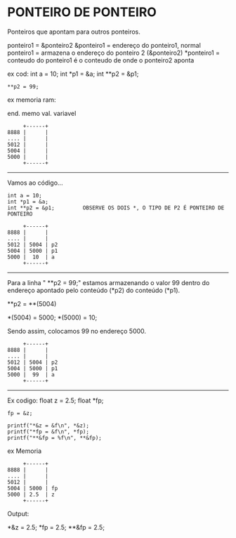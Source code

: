 # PONTEIRO DE PONTEIRO
Ponteiros que apontam para outros ponteiros.

ponteiro1 = &ponteiro2
&ponteiro1 = endereço do ponteiro1, normal
ponteiro1 = armazena o endereço do ponteiro 2 (&ponteiro2)
*ponteiro1 = conteudo do ponteiro1 é o conteudo de onde o ponteiro2 aponta

ex cod:
    int a = 10;
    int *p1 = &a;
    int **p2 = &p1;
    
    **p2 = 99;

ex memoria ram:

end. memo  val.   variavel

         +------+
    8888 |      |
    .... |      |
    5012 |      |
    5004 |      |
    5000 |      |
         +------+
-------------------------------------
Vamos ao código...

    int a = 10;
    int *p1 = &a;
    int **p2 = &p1;			OBSERVE OS DOIS *, O TIPO DE P2 É PONTEIRO DE PONTEIRO

         +------+
    8888 |      |
    .... |      |
    5012 | 5004 | p2
    5004 | 5000 | p1
    5000 |  10  | a
         +------+

-------------------------------------
Para a linha "    **p2 = 99;" estamos armazenando o valor 99 dentro do endereço apontado pelo conteúdo (*p2) do conteúdo (*p1).
 
**p2 = **(5004)

*(5004) = 5000;
*(5000) = 10;

Sendo assim, colocamos 99 no endereço 5000.

         +------+
    8888 |      |
    .... |      |
    5012 | 5004 | p2
    5004 | 5000 | p1
    5000 |  99  | a
         +------+



---------------------------------------------------------------------------------------------------------------

Ex codigo:
	float z = 2.5;
	float *fp;
	
	fp = &z;
	
	printf("*&z = &f\n", *&z);
	printf("*fp = &f\n", *fp);
	printf("**&fp = %f\n", **&fp);
	
ex Memoria
	

         +------+
    8888 |      |
    .... |      |
    5012 |  	| 
    5004 | 5000 | fp
    5000 | 2.5  | z
         +------+

Output:

*&z = 2.5;
*fp = 2.5;
**&fp = 2.5;





















